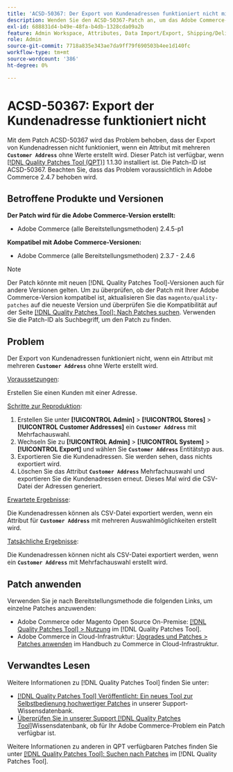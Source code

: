 ```yaml
---
title: 'ACSD-50367: Der Export von Kundenadressen funktioniert nicht mit dem Attribut für Mehrfachauswahl'
description: Wenden Sie den ACSD-50367-Patch an, um das Adobe Commerce-Problem zu beheben, bei dem der Export der Kundenadresse nicht funktioniert, wenn ein Attribut mit mehreren ** „Kundenadresse“** ohne Werte erstellt wird.
exl-id: 688831d4-b49e-48fa-b4db-1328cda09a2b
feature: Admin Workspace, Attributes, Data Import/Export, Shipping/Delivery
role: Admin
source-git-commit: 7718a835e343ae7da9ff79f690503b4ee1d140fc
workflow-type: tm+mt
source-wordcount: '386'
ht-degree: 0%

---
```


# ACSD-50367: Export der Kundenadresse funktioniert nicht

Mit dem Patch ACSD-50367 wird das Problem behoben, dass der Export von Kundenadressen nicht funktioniert, wenn ein Attribut mit mehreren **`Customer Address`** ohne Werte erstellt wird. Dieser Patch ist verfügbar, wenn [[!DNL Quality Patches Tool (QPT)]](/help/announcements/adobe-commerce-announcements/magento-quality-patches-released-new-tool-to-self-serve-quality-patches.md) 1.1.30 installiert ist. Die Patch-ID ist ACSD-50367. Beachten Sie, dass das Problem voraussichtlich in Adobe Commerce 2.4.7 behoben wird.

## Betroffene Produkte und Versionen

**Der Patch wird für die Adobe Commerce-Version erstellt:**

* Adobe Commerce (alle Bereitstellungsmethoden) 2.4.5-p1

**Kompatibel mit Adobe Commerce-Versionen:**

* Adobe Commerce (alle Bereitstellungsmethoden) 2.3.7 - 2.4.6

>[!NOTE]
>
>Der Patch könnte mit neuen [!DNL Quality Patches Tool]-Versionen auch für andere Versionen gelten. Um zu überprüfen, ob der Patch mit Ihrer Adobe Commerce-Version kompatibel ist, aktualisieren Sie das `magento/quality-patches` auf die neueste Version und überprüfen Sie die Kompatibilität auf der Seite [[!DNL Quality Patches Tool]: Nach Patches suchen](https://experienceleague.adobe.com/tools/commerce-quality-patches/index.html). Verwenden Sie die Patch-ID als Suchbegriff, um den Patch zu finden.

## Problem

Der Export von Kundenadressen funktioniert nicht, wenn ein Attribut mit mehreren **`Customer Address`** ohne Werte erstellt wird.

<u>Voraussetzungen</u>:

Erstellen Sie einen Kunden mit einer Adresse.

<u>Schritte zur Reproduktion</u>:

1. Erstellen Sie unter **[!UICONTROL Admin]** > **[!UICONTROL Stores]** > **[!UICONTROL Customer Addresses]** ein **`Customer Address`** mit Mehrfachauswahl.
1. Wechseln Sie zu **[!UICONTROL Admin]** > **[!UICONTROL System]** > **[!UICONTROL Export]** und wählen Sie **`Customer Address`** Entitätstyp aus.
1. Exportieren Sie die Kundenadressen. Sie werden sehen, dass nichts exportiert wird.
1. Löschen Sie das Attribut **`Customer Address`** Mehrfachauswahl und exportieren Sie die Kundenadressen erneut. Dieses Mal wird die CSV-Datei der Adressen generiert.

<u>Erwartete Ergebnisse</u>:

Die Kundenadressen können als CSV-Datei exportiert werden, wenn ein Attribut für **`Customer Address`** mit mehreren Auswahlmöglichkeiten erstellt wird.

<u>Tatsächliche Ergebnisse</u>:

Die Kundenadressen können nicht als CSV-Datei exportiert werden, wenn ein **`Customer Address`** mit Mehrfachauswahl erstellt wird.

## Patch anwenden

Verwenden Sie je nach Bereitstellungsmethode die folgenden Links, um einzelne Patches anzuwenden:

* Adobe Commerce oder Magento Open Source On-Premise: [[!DNL Quality Patches Tool] > Nutzung](https://experienceleague.adobe.com/docs/commerce-operations/tools/quality-patches-tool/usage.html) im [!DNL Quality Patches Tool].
* Adobe Commerce in Cloud-Infrastruktur: [Upgrades und Patches > Patches anwenden](https://experienceleague.adobe.com/docs/commerce-cloud-service/user-guide/develop/upgrade/apply-patches.html) im Handbuch zu Commerce in Cloud-Infrastruktur.

## Verwandtes Lesen

Weitere Informationen zu [!DNL Quality Patches Tool] finden Sie unter:

* [[!DNL Quality Patches Tool] Veröffentlicht: Ein neues Tool zur Selbstbedienung hochwertiger Patches](/help/announcements/adobe-commerce-announcements/magento-quality-patches-released-new-tool-to-self-serve-quality-patches.md) in unserer Support-Wissensdatenbank.
* [Überprüfen Sie in unserer Support [!DNL Quality Patches Tool]](/help/support-tools/patches-available-in-qpt-tool/check-patch-for-magento-issue-with-magento-quality-patches.md)Wissensdatenbank, ob für Ihr Adobe Commerce-Problem ein Patch verfügbar ist.

Weitere Informationen zu anderen in QPT verfügbaren Patches finden Sie unter [[!DNL Quality Patches Tool]: Suchen nach Patches](https://experienceleague.adobe.com/tools/commerce-quality-patches/index.html) im [!DNL Quality Patches Tool].
